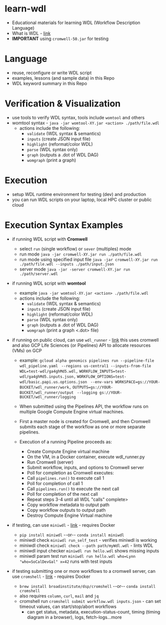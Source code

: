 # learn-wdl
- Educational materials for learning WDL (Workflow Description Language)
- What is WDL - [link](https://openwdl.org/)
- **IMPORTANT** using `cromwell-50.jar` for testing

# Language
- reuse, reconfigure or write WDL script
- examples, lessons (and sample data) in this Repo
- WDL keyword summary in this Repo

# Verification & Visualization
- use tools to verify WDL syntax, tools include `womtool` and others
- womtool syntax - `java -jar womtool-XY.jar <action> ./path/file.wdl` 
    - actions include the following:
        - `validate` (WDL syntax & semantics)
        - `inputs` (create JSON input file)
        - `highlight` (reformat/color WDL)
        - `parse` (WDL syntax only)
        - `graph` (outputs a .dot of WDL DAG)
        - `womgraph` (print a graph)

# Execution
- setup WDL runtime environment for testing (dev) and production
- you can run WDL scripts on your laptop, local HPC cluster or public cloud

# Execution Syntax Examples
- if running WDL script with **Cromwell**
    - select `run` (single workflow) or `sever` (multiples) mode
    - run mode  `java -jar cromwell-XY.jar run ./path/file.wdl` 
    - run mode using specified input file  `java -jar cromwell-XY.jar run ./path/file.wdl --inputs ./path/input.json`
    - server mode  `java -jar -server cromwell-XY.jar run ./path/server.wdl`
- if running WDL script with **womtool**
    - example  `java -jar womtool-XY.jar <action> ./path/file.wdl` 
    - actions include the following:
        - `validate` (WDL syntax & semantics)
        - `inputs` (create JSON input file)
        - `highlight` (reformat/color WDL)
        - `parse` (WDL syntax only)
        - `graph` (outputs a .dot of WDL DAG)
        - `womgraph` (print a graph <.dot> file)

- if running on public cloud, can use `wdl_runner` - [link](https://wdl-runner.readthedocs.io/en/latest/GettingStarted/TutorialSteps/)  this uses cromwell and also GCP Life Sciences (or Pipelines) API to allocate resources (VMs) on GCP  
    - example: 
        `gcloud alpha genomics pipelines run --pipeline-file wdl_pipeline.yaml `
                `--regions us-central1 --inputs-from-file WDL=test-wdl/ga4ghMd5.wdl,`
                `WORKFLOW_INPUTS=test-wdl/ga4ghMd5.inputs.json,`
                `WORKFLOW_OPTIONS=test-wdl/basic.papi.us.options.json `
                `--env-vars WORKSPACE=gs://YOUR-BUCKET/wdl_runner/work,`
                `OUTPUTS=gs://YOUR-BUCKET/wdl_runner/output `
                `--logging gs://YOUR-BUCKET/wdl_runner/logging`
    - When submitted using the Pipelines API, the workflow runs on multiple Google Compute Engine virtual machines. 
    
    - First a master node is created for Cromwell, and then Cromwell submits each stage of the workflow as one or more separate pipelines. 
    
    - Execution of a running Pipeline proceeds as:

        - Create Compute Engine virtual machine
        - On the VM, in a Docker container, execute wdl_runner.py
        - Run Cromwell (server)
        - Submit workflow, inputs, and options to Cromwell server
        - Poll for completion as Cromwell executes:
        - Call `pipelines.run()` to execute call 1
        - Poll for completion of call 1
        - Call `pipelines.run()` to execute the next call
        - Poll for completion of the next call
        - Repeat steps 3-4 until all WDL "calls" complete>
        - Copy workflow metadata to output path
        - Copy workflow outputs to output path
        - Destroy Compute Engine Virtual machine

- if testing, can use `miniwdl` - [link](https://github.com/chanzuckerberg/miniwdl) - requires Docker
    - `pip install miniwdl` --or-- `conda install miniwdl`
    - miniwdl check `miniwdl run_self_test` - verifies miniwdl is working
    - miniwdl check `miniwdl check --path path/myWdl.wdl` - lints WDL
    - miniwdl input checker `miniwdl run hello.wdl` shows missing inputs
    - miniwdl param test run `miniwdl run hello.wdl who=Lynn "who=SoCalDevGal" x=42` runs with test inputs

- if testing submitting one or more workflows to a cromwell server, can use `cromshell` - [link](https://github.com/broadinstitute/cromshell) - requires Docker
    - `brew install broadinstitute/dsp/cromshell` --or-- `conda install cromshell`
    - also requires `column`, `curl`, `mail` and `jq`
    - cromshell run `cromshell submit workflow.wdl inputs.json` - can set timeout values, can start/stop/abort workflows
        - can get status, metadata, execution-status-count, timing (timing diagram in a browser), logs, fetch-logs...more



